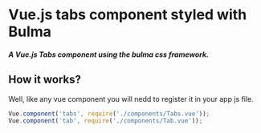 # Vue.js tabs component styled with Bulma
##### A Vue.js Tabs component using the bulma css framework.

## How it works?

Well, like any vue component you will nedd to register it in your app js file.
```js
Vue.component('tabs', require('./components/Tabs.vue'));
Vue.component('tab', require('./components/Tab.vue'));
```
